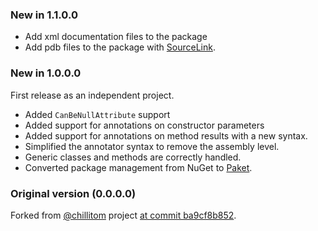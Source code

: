 ### New in 1.1.0.0
* Add xml documentation files to the package
* Add pdb files to the package with [SourceLink](https://ctaggart.github.io/SourceLink/).

### New in 1.0.0.0

First release as an independent project.

* Added `CanBeNullAttribute` support
* Added support for annotations on constructor parameters
* Added support for annotations on method results with a new syntax.
* Simplified the annotator syntax to remove the assembly level.
* Generic classes and methods are correctly handled.
* Converted package management from NuGet to [Paket](https://fsprojects.github.io/Paket/).

### Original version (0.0.0.0)

Forked from [@chillitom][chillitom] project [at commit ba9cf8b852][ba9cf8b852].

[chillitom]: https://github.com/chillitom
[ba9cf8b852]: https://github.com/chillitom/ReSharper.ExternalAnnotations.Generator/tree/ba9cf8b852843fd6f93cd3a237d3b3079dffd58d